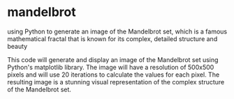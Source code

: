 # mandelbrot
using Python to generate an image of the Mandelbrot set, which is a famous mathematical fractal that is known for its complex, detailed structure and beauty

This code will generate and display an image of the Mandelbrot set using Python's matplotlib library. The image will have a resolution of 500x500 pixels and will use 20 iterations to calculate the values for each pixel. The resulting image is a stunning visual representation of the complex structure of the Mandelbrot set.
